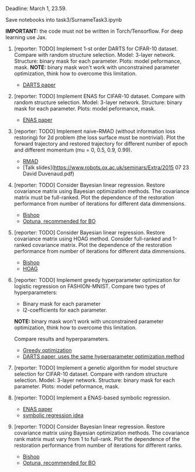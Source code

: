 Deadline: March 1, 23.59.

Save notebooks into task3/SurnameTask3.ipynb

**IMPORTANT:** the code must not be written in Torch/Tensorflow. For deep learning use Jax.

1. [reporter: TODO] Implement 1-st order DARTS for CIFAR-10 dataset. Compare with random structure selection. Model: 3-layer network. Structure: binary mask for each parameter. Plots: model peformance, mask. **NOTE:** binary mask won't work with unconstrained parameter optimization, think how to overcome this limitation.
    * [DARTS paper](https://arxiv.org/abs/1806.09055)
    
2. [reporter: TODO] Implement ENAS for CIFAR-10 dataset. Compare with random structure selection. Model: 3-layer network. Structure: binary mask for each parameter. Plots: model peformance, mask.
    * [ENAS paper](https://arxiv.org/abs/1802.03268)

3. [reporter: TODO] Implement naive-RMAD (without information loss restoring) for 2d problem (the loss surface must be nontrivial). Plot the forward trajectory and restored trajectory for different number of epoch and different momentum (mu = 0, 0.5, 0.9, 0.99).
    * [RMAD](https://proceedings.mlr.press/v37/maclaurin15.pdf)
    * [Talk slides](https://www.robots.ox.ac.uk/seminars/Extra/2015 07 23 David Duvenaud.pdf)
    
4. [reporter: TODO] Consider Bayesian linear regression. Restore covariance matrix using Bayesian optimization methods. The covariance matrix must be full-ranked. Plot the dependence of the restoration performance from number of iterations for different data dimmensions.
    * [Bishop](https://www.microsoft.com/en-us/research/uploads/prod/2006/01/Bishop-Pattern-Recognition-and-Machine-Learning-2006.pdf)
    * [Optuna, recommended for BO](https://optuna.org/)
    
5. [reporter: TODO] Consider Bayesian linear regression. Restore covariance matrix using HOAG method. Consider full-ranked and 1-ranked covariance matrix. Plot the dependence of the restoration performance from number of iterations for different data dimmensions.
    * [Bishop](https://www.microsoft.com/en-us/research/uploads/prod/2006/01/Bishop-Pattern-Recognition-and-Machine-Learning-2006.pdf)
    * [HOAG](https://arxiv.org/abs/1602.02355)
   
6. [reporter: TODO] Implement greedy hyperparameter optimization for logistic regression on FASHION-MNIST. Compare two types of hyperparameters:
    * Binary mask for each parameter
    * l2-coefficients for each parameter.
    
    **NOTE:** binary mask won't work with unconstrained parameter optimization, think how to overcome this limitation.
    
    Compare results and hyperparameters.
    * [Greedy optimization](https://arxiv.org/abs/1511.06727)
    * [DARTS paper, uses the same hyperparameter optimization method](https://arxiv.org/abs/1806.09055)
    
7. [reporter: TODO] Implement a genetic algorithm for model structure selection for CIFAR-10 dataset. Compare with random structure selection. Model: 3-layer network. Structure: binary mask for each parameter. Plots: model peformance, mask. 

8. [reporter: TODO] Implement a ENAS-based symbolic regression.
    * [ENAS paper](https://arxiv.org/abs/1802.03268)
    * [symbolic regression idea](http://www.machinelearning.ru/wiki/images/5/53/Varfolomeeva2015MsPresentation.pdf)
   
9. [reporter: TODO] Consider Bayesian linear regression. Restore covariance matrix using Bayesian optimization methods. The covariance rank matrix must vary from 1 to full-rank. Plot the dependence of the restoration performance from number of iterations for different ranks.
    * [Bishop](https://www.microsoft.com/en-us/research/uploads/prod/2006/01/Bishop-Pattern-Recognition-and-Machine-Learning-2006.pdf)
    * [Optuna, recommended for BO](https://optuna.org/)
    
